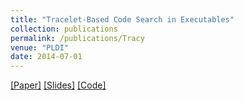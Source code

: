 ```yaml
---
title: "Tracelet-Based Code Search in Executables"
collection: publications
permalink: /publications/Tracy
venue: "PLDI"
date: 2014-07-01
---
```


[[Paper]](files/Tracy-Paper.pdf) [[Slides]](files/Tracy-Slides.pdf) [[Code]](https://github.com/Yanivmd/TRACY)
